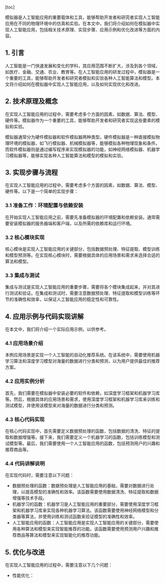 
[toc]                    
                
                
模拟器是人工智能应用的重要载体和工具，能够帮助开发者和研究者实现人工智能应用在不同的物理环境中的仿真和实验。在本文中，我们将介绍如何在模拟器中实现人工智能应用，包括相关技术原理、实现步骤、应用示例和优化改进等方面的内容。

## 1. 引言

人工智能是一门快速发展和变化的学科，其应用范围不断扩大，涉及到各个领域，如医疗、金融、交通、农业、教育等。在人工智能应用的研发过程中，模拟器是一个重要的工具，能够帮助开发者和研究者模拟和实验各种人工智能算法和模型。本文将介绍如何在模拟器中实现人工智能应用，以及如何实现优化和改进。

## 2. 技术原理及概念

在实现人工智能应用的过程中，需要考虑多个方面的因素，如数据、算法、模型、硬件等。模拟器作为一个重要的工具，能够帮助开发者和研究者实现这些要素的模拟和实验。

模拟器通常分为硬件模拟器和软件模拟器两种类型。硬件模拟器是一种直接模拟物理环境的模拟器，如飞行模拟器、机械模拟器等，能够模拟各种物理现象和条件。而软件模拟器则是通过编写程序来实现模拟器的功能，如神经网络模拟器、机器学习模拟器等，能够实现各种人工智能算法和模型的模拟和实验。

## 3. 实现步骤与流程

在实现人工智能应用的过程中，需要考虑多个方面的因素，如数据、算法、模型、硬件等。以下是一个简单的实现步骤：

### 3.1 准备工作：环境配置与依赖安装

在开始实现人工智能应用之前，需要先准备模拟器的环境配置和依赖安装。通常需要安装模拟器的服务器端和客户端，以及所需的依赖库和运行环境。

### 3.2 核心模块实现

核心模块是实现人工智能应用的关键部分，包括数据预处理、特征提取、模型训练和模型预测等。在实现核心模块时，需要根据具体的应用场景和需求来选择合适的算法和模型。

### 3.3 集成与测试

集成与测试是实现人工智能应用的重要步骤，需要将各个模块集成起来，并对其进行测试和验证。在集成和测试时，需要注意数据预处理、特征提取和模型训练等环节的准确性和效率，以保证人工智能应用的稳定性和可靠性。

## 4. 应用示例与代码实现讲解

在本文中，我们将介绍一个实际应用示例，以供参考。

### 4.1 应用场景介绍

本例应用场景是实现一个人工智能的自动化推荐系统。在该系统中，需要使用机器学习算法和深度学习模型对海量的数据进行分类和预测，以为用户提供最佳的推荐方案。

### 4.2 应用实例分析

首先，我们需要在模拟器中安装必要的软件和依赖，如深度学习框架和机器学习库等。然后，根据具体的应用场景和需求，使用深度学习框架和机器学习库来训练和测试模型，并使用该模型来对海量的数据进行分类和预测。

### 4.3 核心代码实现

在核心代码实现中，首先需要定义数据预处理的函数，包括数据的清洗、特征的提取和数据增强等。接下来，我们需要定义一个机器学习的函数，包括训练模型和测试模型等。最后，我们需要使用一个人工智能应用的函数，包括预测用户的兴趣和推荐商品等。

### 4.4 代码讲解说明

在实现代码时，需要注意以下问题：

- 数据预处理的函数：数据预处理是人工智能应用的基础，需要对数据进行处理，以提高模型的准确性和效率。该函数需要使用数据清洗、特征提取和数据增强等技术手段。
- 机器学习的函数：机器学习是人工智能应用的重要部分，需要使用深度学习框架和机器学习库来实现各种机器学习算法。该函数需要使用神经网络模型和分类器等算法，并使用训练和测试函数来验证模型的准确性和效率。
- 人工智能应用的函数：人工智能应用是实现人工智能应用的关键部分，需要使用各种算法和模型来实现智能推荐的功能。该函数需要使用预测用户兴趣和推荐商品等算法和模型来实现智能化的推荐功能。

## 5. 优化与改进

在实现人工智能应用的过程中，需要注意以下几个问题：

- 性能优化：


